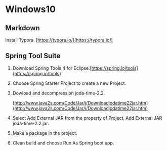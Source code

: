 # Windows10

## Markdown

Install Typora. [https://typora.io/](https://typora.io/)



##  Spring Tool Suite

1. Download Spring Tools 4 for Eclipse.[https://spring.io/tools](https://spring.io/tools)

2. Choose Spring Starter Project to create a new Project.

3. Dowload and decompression joda-time-2.2.

   [http://www.java2s.com/Code/Jar/j/Downloadjodatime22jar.htm](http://www.java2s.com/Code/Jar/j/Downloadjodatime22jar.htm)

4. Select Add External JAR from the property of Project, Add External JAR joda-time-2.2.jar.

5. Make a package in the project.

6. Clean build and choose Run As Spring boot app.
